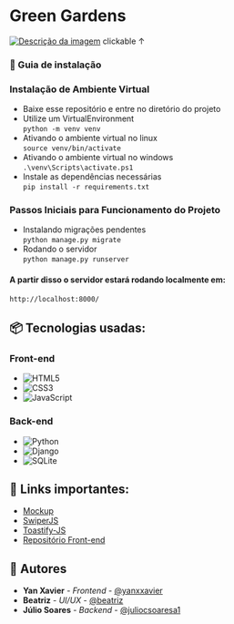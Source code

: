 


# Green Gardens

[![Descrição da imagem](https://i.imgur.com/AomVPOP.jpeg)](https://green-gardens-front.vercel.app/)
clickable ↑

### 🔨 Guia de instalação

### Instalação de Ambiente Virtual
- Baixe esse repositório e entre no diretório do projeto
- Utilize um VirtualEnvironment<br>
`python -m venv venv`
- Ativando o ambiente virtual no linux<br>
`source venv/bin/activate`
- Ativando o ambiente virtual no windows<br>
`.\venv\Scripts\activate.ps1`
- Instale as dependências necessárias<br>
`pip install -r requirements.txt`

### Passos Iniciais para Funcionamento do Projeto
- Instalando migrações pendentes<br>
`python manage.py migrate`
- Rodando o servidor<br>
`python manage.py runserver`

#### A partir disso o servidor estará rodando localmente em:
`http://localhost:8000/`

## 📦 Tecnologias usadas:

### Front-end
* ![HTML5](https://img.shields.io/badge/html5-%23E34F26.svg?style=for-the-badge&logo=html5&logoColor=white)
* ![CSS3](https://img.shields.io/badge/css3-%231572B6.svg?style=for-the-badge&logo=css3&logoColor=white)
* ![JavaScript](https://img.shields.io/badge/javascript-%23323330.svg?style=for-the-badge&logo=javascript&logoColor=%23F7DF1E)

### Back-end
* ![Python](https://img.shields.io/badge/Python-14354C?style=for-the-badge&logo=python&logoColor=white)&nbsp;
* ![Django](https://img.shields.io/badge/Django-092E20?style=for-the-badge&logo=django&logoColor=white)&nbsp;
* ![SQLite](https://img.shields.io/badge/sqlite-%2307405e.svg?style=for-the-badge&logo=sqlite&logoColor=white)

## 🔗 Links importantes:

* [Mockup](https://www.figma.com/proto/1QQTerV6GrXqSgEieY1UjV/Green-gardens?node-id=24-208&t=sw3Pe5uTomMx5AWw-1)
* [SwiperJS](https://swiperjs.com/)
* [Toastify-JS](https://github.com/apvarun/toastify-js/tree/master)
* [Repositório Front-end](https://github.com/yanxxavier/GreenGardens-Front)

  
## 👷 Autores

* **Yan Xavier** - *Frontend* - [@yanxxavier](https://www.linkedin.com/in/yan-xavier-2289092b6/)
* **Beatriz** - *UI/UX* - [@beatriz](https://br.linkedin.com/in/beatriz-xavier-339232287)
* **Júlio Soares** - *Backend* - [@juliocsoaresa1](https://www.linkedin.com/in/juliocsoaresa1/)
